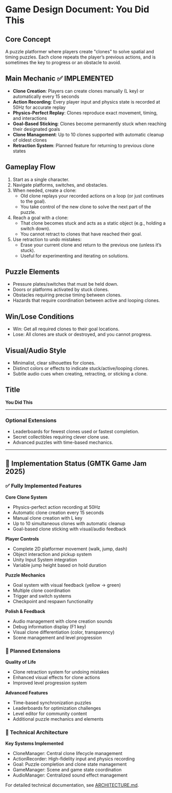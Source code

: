 # Game Design Document: You Did This

## Core Concept
A puzzle platformer where players create "clones" to solve spatial and timing puzzles. Each clone repeats the player’s previous actions, and is sometimes the key to progress or an obstacle to avoid.

## Main Mechanic ✅ **IMPLEMENTED**
- **Clone Creation**: Players can create clones manually (L key) or automatically every 15 seconds
- **Action Recording**: Every player input and physics state is recorded at 50Hz for accurate replay  
- **Physics-Perfect Replay**: Clones reproduce exact movement, timing, and interactions
- **Goal-Based Sticking**: Clones become permanently stuck when reaching their designated goals
- **Clone Management**: Up to 10 clones supported with automatic cleanup of oldest clones
- **Retraction System**: Planned feature for returning to previous clone states

## Gameplay Flow
1. Start as a single character.
2. Navigate platforms, switches, and obstacles.
3. When needed, create a clone:
    - Old clone replays your recorded actions on a loop (or just continues to the goal).
    - You take control of the new clone to solve the next part of the puzzle.
4. Reach a goal with a clone:
    - That clone becomes stuck and acts as a static object (e.g., holding a switch down).
    - You cannot retract to clones that have reached their goal.
5. Use retraction to undo mistakes:
    - Erase your current clone and return to the previous one (unless it’s stuck).
    - Useful for experimenting and iterating on solutions.

## Puzzle Elements
- Pressure plates/switches that must be held down.
- Doors or platforms activated by stuck clones.
- Obstacles requiring precise timing between clones.
- Hazards that require coordination between active and looping clones.

## Win/Lose Conditions
- Win: Get all required clones to their goal locations.
- Lose: All clones are stuck or destroyed, and you cannot progress.

## Visual/Audio Style
- Minimalist, clear silhouettes for clones.
- Distinct colors or effects to indicate stuck/active/looping clones.
- Subtle audio cues when creating, retracting, or sticking a clone.

## Title
**You Did This**

---

### Optional Extensions
- Leaderboards for fewest clones used or fastest completion.
- Secret collectibles requiring clever clone use.
- Advanced puzzles with time-based mechanics.

---

## 🚀 Implementation Status (GMTK Game Jam 2025)

### ✅ Fully Implemented Features

**Core Clone System**
- Physics-perfect action recording at 50Hz
- Automatic clone creation every 15 seconds
- Manual clone creation with L key
- Up to 10 simultaneous clones with automatic cleanup
- Goal-based clone sticking with visual/audio feedback

**Player Controls**
- Complete 2D platformer movement (walk, jump, dash)
- Object interaction and pickup system
- Unity Input System integration
- Variable jump height based on hold duration

**Puzzle Mechanics**
- Goal system with visual feedback (yellow → green)
- Multiple clone coordination
- Trigger and switch systems
- Checkpoint and respawn functionality

**Polish & Feedback**
- Audio management with clone creation sounds
- Debug information display (F1 key)
- Visual clone differentiation (color, transparency)
- Scene management and level progression

### 🚧 Planned Extensions

**Quality of Life**
- Clone retraction system for undoing mistakes
- Enhanced visual effects for clone actions
- Improved level progression system

**Advanced Features**
- Time-based synchronization puzzles
- Leaderboards for optimization challenges
- Level editor for community content
- Additional puzzle mechanics and elements

### 🔧 Technical Architecture

**Key Systems Implemented**
- CloneManager: Central clone lifecycle management
- ActionRecorder: High-fidelity input and physics recording
- Goal: Puzzle completion and clone state management
- GameManager: Scene and game state coordination
- AudioManager: Centralized sound effect management

For detailed technical documentation, see [ARCHITECTURE.md](ARCHITECTURE.md).
